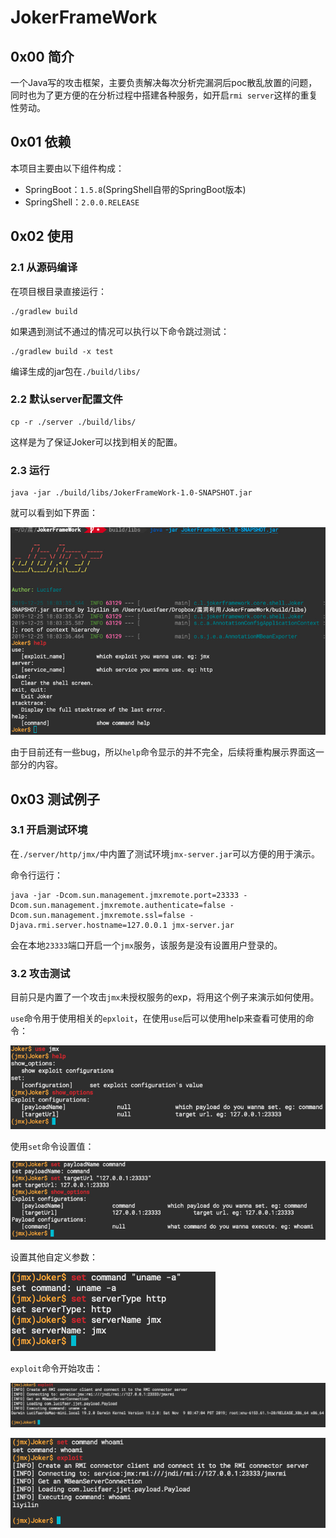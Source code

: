 # JokerFrameWork

## 0x00 简介

一个Java写的攻击框架，主要负责解决每次分析完漏洞后poc散乱放置的问题，同时也为了更方便的在分析过程中搭建各种服务，如开启`rmi server`这样的重复性劳动。

## 0x01 依赖

本项目主要由以下组件构成：
* SpringBoot：`1.5.8`(SpringShell自带的SpringBoot版本)
* SpringShell：`2.0.0.RELEASE`

## 0x02 使用

### 2.1 从源码编译

在项目根目录直接运行：

```
./gradlew build
```

如果遇到测试不通过的情况可以执行以下命令跳过测试：

```
./gradlew build -x test
```

编译生成的jar包在`./build/libs/`

### 2.2 默认server配置文件

```
cp -r ./server ./build/libs/
```

这样是为了保证Joker可以找到相关的配置。

### 2.3 运行

```
java -jar ./build/libs/JokerFrameWork-1.0-SNAPSHOT.jar
```

就可以看到如下界面：

![](./img/Joker.jpg)

由于目前还有一些bug，所以`help`命令显示的并不完全，后续将重构展示界面这一部分的内容。

## 0x03 测试例子

### 3.1 开启测试环境

在`./server/http/jmx/`中内置了测试环境`jmx-server.jar`可以方便的用于演示。

命令行运行：

```
java -jar -Dcom.sun.management.jmxremote.port=23333 -Dcom.sun.management.jmxremote.authenticate=false -Dcom.sun.management.jmxremote.ssl=false -Djava.rmi.server.hostname=127.0.0.1 jmx-server.jar
```

会在本地`23333`端口开启一个`jmx`服务，该服务是没有设置用户登录的。

### 3.2 攻击测试

目前只是内置了一个攻击`jmx`未授权服务的exp，将用这个例子来演示如何使用。

`use`命令用于使用相关的`epxloit`，在使用`use`后可以使用help来查看可使用的命令：

![](./img/Jmx_1.jpg)

使用`set`命令设置值：

![](./img/Jmx_2.jpg)

设置其他自定义参数：

![](./img/Jmx_3.jpg)

`exploit`命令开始攻击：

![](./img/Jmx_4.jpg)

![](./img/Jmx_5.jpg)